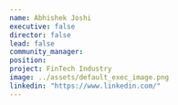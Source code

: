 ```yaml
---
name: Abhishek Joshi
executive: false
director: false
lead: false
community_manager:   
position:  
project: FinTech Industry
image: ../assets/default_exec_image.png
linkedin: "https://www.linkedin.com/"
---
```

